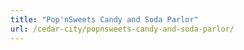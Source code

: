 ```yaml
---
title: "Pop'nSweets Candy and Soda Parlor"
url: /cedar-city/popnsweets-candy-and-soda-parlor/
---
```

